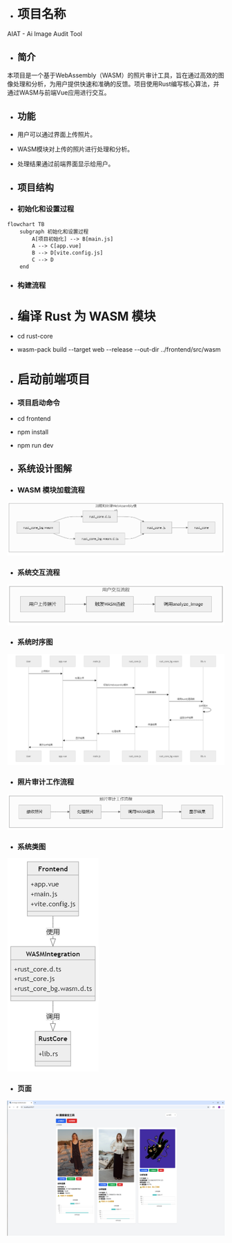 - # 项目名称
AIAT - Ai Image Audit Tool


- ## 简介

本项目是一个基于WebAssembly（WASM）的照片审计工具，旨在通过高效的图像处理和分析，为用户提供快速和准确的反馈。项目使用Rust编写核心算法，并通过WASM与前端Vue应用进行交互。

- ## 功能

- 用户可以通过界面上传照片。
- WASM模块对上传的照片进行处理和分析。
- 处理结果通过前端界面显示给用户。

- ## 项目结构

- ### 初始化和设置过程

```mermaid
flowchart TB
    subgraph 初始化和设置过程
        A[项目初始化] --> B[main.js]
        A --> C[app.vue]
        B --> D[vite.config.js]
        C --> D
    end
```

- ### 构建流程
- # 编译 Rust 为 WASM 模块
- cd rust-core
- wasm-pack build --target web --release --out-dir ../frontend/src/wasm

- # 启动前端项目

- ### 项目启动命令
- cd frontend   
- npm install
- npm run dev

- ## 系统设计图解

- ### WASM 模块加载流程
![WASM模块加载流程](docs/img/加载WASM模块.png)

- ### 系统交互流程
![系统交互流程](docs/img/交互流程.png)

- ### 系统时序图
![系统时序图](docs/img/时序图.png)

- ### 照片审计工作流程
![照片审计工作流程](docs/img/照片审计工作流成.png)

- ### 系统类图
![系统类图](docs/img/类图.png)


- ### 页面
![系统类图](docs/img/前端页面.png)
